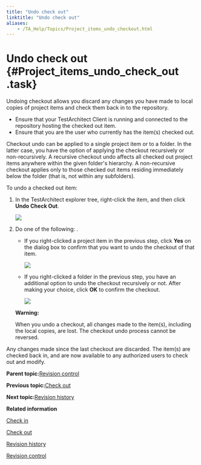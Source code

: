 ```yaml
--- 
title: "Undo check out"
linktitle: "Undo check out"
aliases: 
    - /TA_Help/Topics/Project_items_undo_checkout.html
---
```

# Undo check out {#Project_items_undo_check_out .task}

Undoing checkout allows you discard any changes you have made to local copies of project items and check them back in to the repository.

-   Ensure that your TestArchitect Client is running and connected to the repository hosting the checked out item.
-   Ensure that you are the user who currently has the item\(s\) checked out.

Checkout undo can be applied to a single project item or to a folder. In the latter case, you have the option of applying the checkout recursively or non-recursively. A recursive checkout undo affects all checked out project items anywhere within the given folder's hierarchy. A non-recursive checkout applies only to those checked out items residing immediately below the folder \(that is, not within any subfolders\).

To undo a checked out item:

1.  In the TestArchitect explorer tree, right-click the item, and then click **Undo Check Out**.

    ![](../Images/ug_undocheckoutmenu.png)

2.  Do one of the following: .

    -   If you right-clicked a project item in the previous step, click **Yes** on the dialog box to confirm that you want to undo the checkout of that item.

        ![](../Images/Undo_checkout_confirm.png)

    -   If you right-clicked a folder in the previous step, you have an additional option to undo the checkout recursively or not. After making your choice, click **OK** to confirm the checkout.

        ![](../Images/Undo_checkout_recursive.png)

    **Warning:**

    When you undo a checkout, all changes made to the item\(s\), including the local copies, are lost. The checkout undo process cannot be reversed.


Any changes made since the last checkout are discarded. The item\(s\) are checked back in, and are now available to any authorized users to check out and modify.

**Parent topic:**[Revision control](../../TA_Help/Topics/Revision_control.html)

**Previous topic:**[Check out](../../TA_Help/Topics/Project_items_checkout.html)

**Next topic:**[Revision history](../../TA_Help/Topics/Project_items_history.html)

**Related information**  


[Check in](../../TA_Help/Topics/Project_items_checkin.html)

[Check out](../../TA_Help/Topics/Project_items_checkout.html)

[Revision history](../../TA_Help/Topics/Project_items_history.html)

[Revision control](../../TA_Help/Topics/Revision_control.html)

